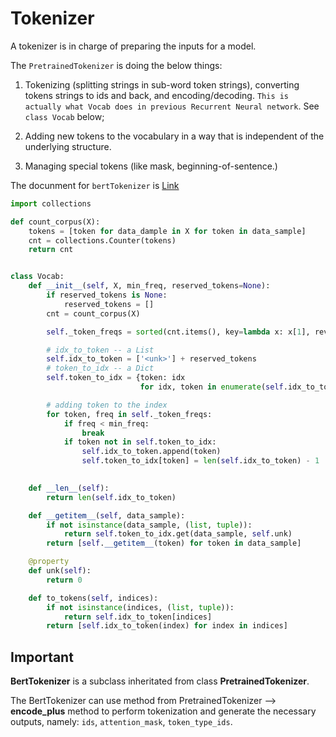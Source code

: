 # Tokenizer

A tokenizer is in charge of preparing the inputs for a model. 

The `PretrainedTokenizer` is doing the below things:

1. Tokenizing (splitting strings in sub-word token strings), converting tokens strings to ids and back, and encoding/decoding. `This is actually what Vocab does in previous Recurrent Neural network`. See `class Vocab` below;

2. Adding new tokens to the vocabulary in a way that is independent of the underlying structure.

3. Managing special tokens (like mask, beginning-of-sentence.) 

The docunment for `bertTokenizer` is [Link](https://github.com/huggingface/transformers/blob/master/src/transformers/models/bert/tokenization_bert.py#L117)

```Python
import collections

def count_corpus(X):
    tokens = [token for data_dample in X for token in data_sample]
    cnt = collections.Counter(tokens)
    return cnt


class Vocab:
    def __init__(self, X, min_freq, reserved_tokens=None):
        if reserved_tokens is None:
            reserved_tokens = []
        cnt = count_corpus(X)

        self._token_freqs = sorted(cnt.items(), key=lambda x: x[1], reverse=True)

        # idx_to_token -- a List
        self.idx_to_token = ['<unk>'] + reserved_tokens 
        # token_to_idx -- a Dict
        self.token_to_idx = {token: idx
                             for idx, token in enumerate(self.idx_to_token)}

        # adding token to the index
        for token, freq in self._token_freqs:
            if freq < min_freq:
                break
            if token not in self.token_to_idx:
                self.idx_to_token.append(token)
                self.token_to_idx[token] = len(self.idx_to_token) - 1

        
    def __len__(self):
        return len(self.idx_to_token)

    def __getitem__(self, data_sample):
        if not isinstance(data_sample, (list, tuple)):
            return self.token_to_idx.get(data_sample, self.unk) 
        return [self.__getitem__(token) for token in data_sample]

    @property
    def unk(self):
        return 0

    def to_tokens(self, indices):
        if not isinstance(indices, (list, tuple)):
            return self.idx_to_token[indices]
        return [self.idx_to_token(index) for index in indices]
```

## Important

**BertTokenizer** is a subclass inheritated from class **PretrainedTokenizer**.

The BertTokenizer can use method from PretrainedTokenizer --> **encode_plus** method to perform tokenization and generate the necessary outputs, namely: `ids`, `attention_mask`, `token_type_ids`.